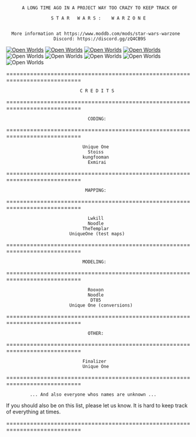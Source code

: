 

          A LONG TIME AGO IN A PROJECT WAY TOO CRAZY TO KEEP TRACK OF

                     S T A R   W A R S :    W A R Z O N E


      More information at https://www.moddb.com/mods/star-wars-warzone
                      Discord: https://discord.gg/zQ4CB9S


[![Open Worlds](https://img.youtube.com/vi/x_jFr-uking/0.jpg)](http://www.youtube.com/watch?v=x_jFr-uking)
[![Open Worlds](https://img.youtube.com/vi/kjUXPjHzMVk/0.jpg)](http://www.youtube.com/watch?v=kjUXPjHzMVk)
[![Open Worlds](https://img.youtube.com/vi/dS4uwjVNq3s/0.jpg)](http://www.youtube.com/watch?v=dS4uwjVNq3s)
[![Open Worlds](https://img.youtube.com/vi/883r3qRMJv4/0.jpg)](http://www.youtube.com/watch?v=883r3qRMJv4)
![Open Worlds](https://media.moddb.com/cache/images/mods/1/42/41519/thumb_620x2000/shot2020-05-08_20-51-24.jpg)
![Open Worlds](https://media.moddb.com/cache/images/mods/1/42/41519/thumb_620x2000/shot2020-11-21_16-33-19.jpg)
![Open Worlds](https://media.moddb.com/cache/images/mods/1/42/41519/thumb_620x2000/shot2020-04-21_19-52-01.jpg)
![Open Worlds](https://media.moddb.com/cache/images/mods/1/42/41519/thumb_620x2000/shot2020-05-08_21-23-25.jpg)
![Open Worlds](https://media.moddb.com/cache/images/mods/1/42/41519/thumb_620x2000/shot2020-02-01_08-26-00.jpg)


============================================================================

                                C R E D I T S

============================================================================

                                   CODING:

============================================================================                          


                                 Unique One
                                   Stoiss
                                 kungfooman
                                   Exmirai


============================================================================

                                  MAPPING:

============================================================================


                                   Lwkill
                                   Noodle
                                 TheTemplar
                            UniqueOne (test maps)


============================================================================

                                 MODELING:

============================================================================


                                   Rooxon
                                   Noodle
                                    DT85
                            Unique One (conversions)


============================================================================

                                   OTHER:

============================================================================


                                 Finalizer
                                 Unique One


============================================================================


             ... And also everyone whos names are unknown ...

  If you should also be on this list, please let us know. It is hard to keep
                      track of everything at times.


============================================================================

